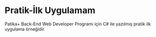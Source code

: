 # Pratik-İlk Uygulamam

Patika+ Back-End Web Developer Programı için C# ile yazılmış pratik ilk uygulama örneğidir.


